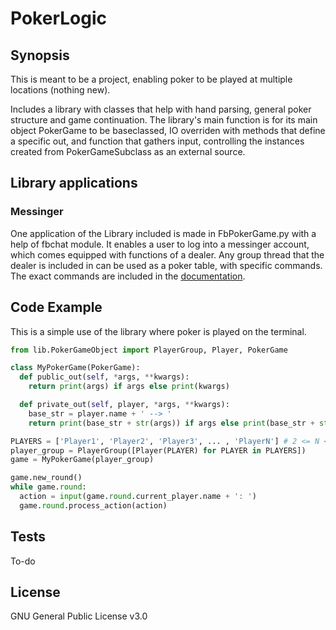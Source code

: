 # PokerLogic

## Synopsis
This is meant to be a project, enabling poker to be played at multiple locations (nothing new).

Includes a library with classes that help with hand parsing, general poker structure and game continuation.
The library's main function is for its main object PokerGame to be baseclassed, IO overriden with methods that define a specific out,
and function that gathers input, controlling the instances created from PokerGameSubclass as an external source.


## Library applications

### Messinger
One application of the Library included is made in FbPokerGame.py with a help of fbchat module.
It enables a user to log into a messinger account, which comes equipped with functions of a dealer.
Any group thread that the dealer is included in can be used as a poker table, with specific commands.
The exact commands are included in the [documentation](https://kuco23.github.io/pokermessingerpage/documentation.html).


## Code Example
This is a simple use of the library where poker is played on the terminal.
```python
from lib.PokerGameObject import PlayerGroup, Player, PokerGame

class MyPokerGame(PokerGame):
  def public_out(self, *args, **kwargs):
    return print(args) if args else print(kwargs)

  def private_out(self, player, *args, **kwargs):
    base_str = player.name + ' --> '
    return print(base_str + str(args)) if args else print(base_str + str(kwargs))

PLAYERS = ['Player1', 'Player2', 'Player3', ... , 'PlayerN'] # 2 <= N <= 9
player_group = PlayerGroup([Player(PLAYER) for PLAYER in PLAYERS])
game = MyPokerGame(player_group)

game.new_round()
while game.round:
  action = input(game.round.current_player.name + ': ')
  game.round.process_action(action)
```


## Tests
To-do


## License
GNU General Public License v3.0
